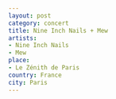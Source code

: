```yaml
---
layout: post
category: concert
title: Nine Inch Nails + Mew
artists: 
- Nine Inch Nails
- Mew
place: 
- Le Zénith de Paris
country: France
city: Paris
---
```


